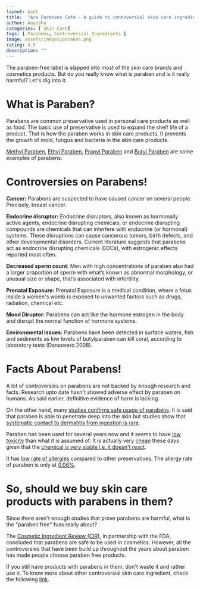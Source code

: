 ```yaml
---
layout: post
title:  "Are Parabens Safe - A guide to contoversial skin care ingredient!"
author: Aayusha
categories: [ Skin Care]
tags: [ Parabens, Controversial Ingredients ]
image: assets/images/paraben.png
rating: 4.5
description: ""
---
```


The paraben-free label is slapped into most of the skin care brands and cosmetics products. But do you really know what is paraben and is it really harmful? Let's dig into it.

# What is Paraben?
Parabens are common preservative used in personal care products as well as food. The basic use of preservative is used to expand the shelf life of a product. That is how the paraben works in skin care products. It prevents the growth of mold, fungus and bacteria in the skin care products.

<u>Methyl Paraben</u>, <u>Ethyl Paraben</u>, <u>Propyl Paraben</u> and <u>Butyl Paraben</u> are some examples of parabens.

# Controversies on Parabens!

**Cancer:** Parabens are suspected to have caused cancer on several people. Precisely, breast cancer.

**Endocrine disruptor:** Endocrine disruptors, also known as hormonally active agents, endocrine disrupting chemicals, or endocrine disrupting compounds are chemicals that can interfere with endocrine (or hormonal) systems. These disruptions can cause cancerous tumors, birth defects, and other developmental disorders. Current literature suggests that parabens act as endocrine disrupting chemicals (EDCs), with estrogenic effects reported most often.

**Decreased sperm count:** Men with high concentrations of paraben also had a larger proportion of sperm with what’s known as abnormal morphology, or unusual size or shape, that’s associated with infertility. 

**Prenatal Exposure:** Prenatal Exposure is a medical condition, where a fetus inside a women's womb is exposed to unwanted factors such as drugs, radiation, chemical etc. 

**Mood Diruptor:** Parabens can act like the hormone estrogen in the body and disrupt the normal function of hormone systems.

**Environmental Issues:** Parabens have been detected in surface waters, fish and sediments as low levels of butylparaben can kill coral, according to laboratory tests (Danaovaro 2008).

# Facts About Parabens!
A lot of controversies on parabens are not backed by enough research and facts. Research upto date hasn't showed adverse effect by paraben on humans. As said earlier, definitive evidence of harm is lacking.

On the other hand, many <u>studies confirms safe usage of parabens</u>. It is said that paraben is able to penetrate deep into the skin but studies show that <u>systematic contact to dermatitis from ingestion is rare</u>.

Paraben has been used for several years now and it seems to have <u>low toxicity</u> than what it is assumed of. It is actually very <u>cheap</u> these days given that the <u>chemical is very stable i.e. it doesn't react</u>.

It has <u>low rate of allergies</u> compared to other preservatives. The allergy rate of paraben is only at <u>0.06%</u>.

# So, should we buy skin care products with parabens in them?
Since there aren't enough studies that prove parabens are harmful, what is the "paraben free" fuss really about?

The <u>Cosmetic Ingredient Review (CIR)</u>, in partnership with the FDA, concluded that parabens are safe to be used in cosmetics. However, all the controversies that have been build up throughout the years about paraben has made people choose paraben free products.

If you still have products with parabens in them, don't waste it and rather use it.
To know more about other controversial skin care ingredient, check the following [link](https://sheenycare.com/tags#Controversial-Ingredients).